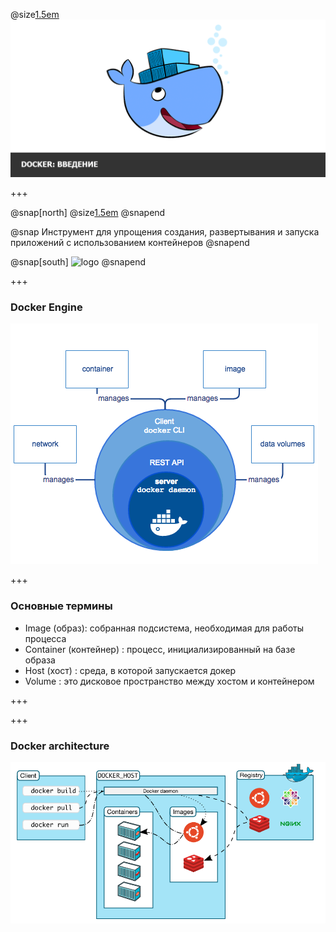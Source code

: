 
@size[1.5em](Знакомство)
![logo](images/Intro-to-Docker.png)

+++

@snap[north]
@size[1.5em](Docker)
@snapend

@snap
Инструмент для упрощения создания, развертывания и запуска приложений с использованием контейнеров
@snapend

@snap[south]
![logo](images/docker-whales.png&position=right&size=60%)
@snapend

+++

### Docker Engine

![Docker Engine](images/engine.png)

+++

### Основные термины

- Image (образ): собранная подсистема, необходимая для работы процесса
- Container (контейнер) : процесс, инициализированный на базе образа
- Host (хост) : среда, в которой запускается докер
- Volume : это дисковое пространство между хостом и контейнером

+++

+++

### Docker architecture

![Docker Architecture](images/architecture.png)
